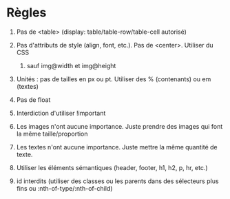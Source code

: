 # Règles

1. Pas de &lt;table> (display: table/table-row/table-cell autorisé)
1. Pas d'attributs de style (align, font, etc.). Pas de &lt;center>. Utiliser du CSS
    1. sauf img@width et img@height
1. Unités : pas de tailles en px ou pt. Utiliser des % (contenants) ou em (textes)
1. Pas de float
1. Interdiction d'utiliser !important

1. Les images n'ont aucune importance. Juste prendre des images qui font la même taille/proportion
1. Les textes n'ont aucune importance. Juste mettre la même quantité de texte.

1. Utiliser les éléments sémantiques (header, footer, h1, h2, p, hr, etc.)
1. id interdits (utiliser des classes ou les parents dans des sélecteurs plus fins ou :nth-of-type/:nth-of-child)